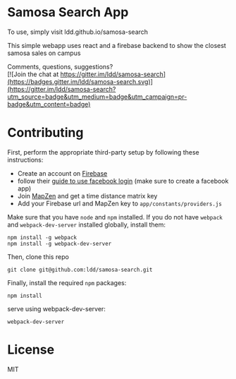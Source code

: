# Samosa Search App
To use, simply visit ldd.github.io/samosa-search

This simple webapp uses react and a firebase backend to show the closest samosa sales on campus

Comments, questions, suggestions?  
[![Join the chat at https://gitter.im/ldd/samosa-search](https://badges.gitter.im/ldd/samosa-search.svg)](https://gitter.im/ldd/samosa-search?utm_source=badge&utm_medium=badge&utm_campaign=pr-badge&utm_content=badge)


# Contributing
First, perform the appropriate third-party setup by following these instructions:
*  Create an account on [Firebase](https://www.firebase.com)
* follow their [guide to use facebook login](https://www.firebase.com/docs/web/guide/login/facebook.html) (make sure to create a facebook app)
* Join [MapZen](https://mapzen.com/developers) and get a  time distance matrix key
* Add your Firebase url and MapZen key to `app/constants/providers.js`

Make sure that you have ```node``` and ```npm``` installed.
If you do not have ```webpack``` and ```webpack-dev-server``` installed globally, install them:
```
npm install -g webpack
npm install -g webpack-dev-server
```
Then, clone this repo
```
git clone git@github.com:ldd/samosa-search.git
```
Finally, install the required ```npm``` packages:
```
npm install
```
serve using webpack-dev-server:
```
webpack-dev-server
```

# License
MIT
